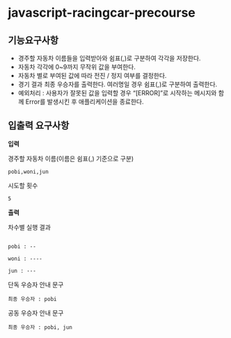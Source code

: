 # javascript-racingcar-precourse

## 기능요구사항
- 경주할 자동차 이름들을 입력받아와 쉼표(,)로 구분하여 각각을 저장한다.
- 자동차 각각에 0~9까지 무작위 값을 부여한다.
- 자동차 별로 부여된 값에 따라 전진 / 정지 여부를 결정한다.
- 경기 결과 최종 우승자를 출력한다. 여러명일 경우 쉼표(,)로 구분하여 출력한다.
- 예외처리 : 사용자가 잘못된 값을 입력할 경우 “[ERROR]”로 시작하는 메시지와 함께 Error를 발생시킨 후 애플리케이션을 종료한다.

## 입출력 요구사항
**입력**

경주할 자동차 이름(이름은 쉼표(,) 기준으로 구분)
~~~
pobi,woni,jun
~~~
시도할 횟수
~~~
5
~~~
**출력**

차수별 실행 결과
~~~

pobi : --

woni : ----

jun : ---
~~~

단독 우승자 안내 문구
~~~
최종 우승자 : pobi
~~~
공동 우승자 안내 문구
~~~
최종 우승자 : pobi, jun
~~~
